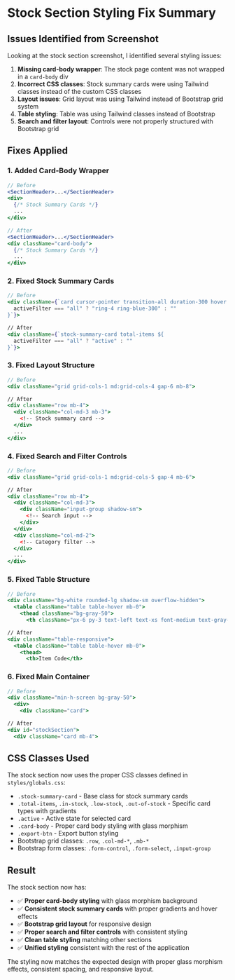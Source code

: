 # Stock Section Styling Fix Summary

## Issues Identified from Screenshot

Looking at the stock section screenshot, I identified several styling issues:

1. **Missing card-body wrapper**: The stock page content was not wrapped in a `card-body` div
2. **Incorrect CSS classes**: Stock summary cards were using Tailwind classes instead of the custom CSS classes 
3. **Layout issues**: Grid layout was using Tailwind instead of Bootstrap grid system
4. **Table styling**: Table was using Tailwind classes instead of Bootstrap
5. **Search and filter layout**: Controls were not properly structured with Bootstrap grid

## Fixes Applied

### 1. Added Card-Body Wrapper
```jsx
// Before
<SectionHeader>...</SectionHeader>
<div>
  {/* Stock Summary Cards */}
  ...
</div>

// After  
<SectionHeader>...</SectionHeader>
<div className="card-body">
  {/* Stock Summary Cards */}
  ...
</div>
```

### 2. Fixed Stock Summary Cards
```jsx
// Before
<div className={`card cursor-pointer transition-all duration-300 hover:scale-105 ${
  activeFilter === "all" ? "ring-4 ring-blue-300" : ""
}`}>

// After
<div className={`stock-summary-card total-items ${
  activeFilter === "all" ? "active" : ""
}`}>
```

### 3. Fixed Layout Structure
```jsx
// Before
<div className="grid grid-cols-1 md:grid-cols-4 gap-6 mb-8">

// After
<div className="row mb-4">
  <div className="col-md-3 mb-3">
    <!-- Stock summary card -->
  </div>
  ...
</div>
```

### 4. Fixed Search and Filter Controls
```jsx
// Before
<div className="grid grid-cols-1 md:grid-cols-5 gap-4 mb-6">

// After
<div className="row mb-4">
  <div className="col-md-3">
    <div className="input-group shadow-sm">
      <!-- Search input -->
    </div>
  </div>
  <div className="col-md-2">
    <!-- Category filter -->
  </div>
  ...
</div>
```

### 5. Fixed Table Structure
```jsx
// Before
<div className="bg-white rounded-lg shadow-sm overflow-hidden">
  <table className="table table-hover mb-0">
    <thead className="bg-gray-50">
      <th className="px-6 py-3 text-left text-xs font-medium text-gray-500 uppercase tracking-wider">

// After
<div className="table-responsive">
  <table className="table table-hover mb-0">
    <thead>
      <th>Item Code</th>
```

### 6. Fixed Main Container
```jsx
// Before
<div className="min-h-screen bg-gray-50">
  <div>
    <div className="card">

// After
<div id="stockSection">
  <div className="card mb-4">
```

## CSS Classes Used

The stock section now uses the proper CSS classes defined in `styles/globals.css`:

- `.stock-summary-card` - Base class for stock summary cards
- `.total-items`, `.in-stock`, `.low-stock`, `.out-of-stock` - Specific card types with gradients
- `.active` - Active state for selected card
- `.card-body` - Proper card body styling with glass morphism
- `.export-btn` - Export button styling
- Bootstrap grid classes: `.row`, `.col-md-*`, `.mb-*`
- Bootstrap form classes: `.form-control`, `.form-select`, `.input-group`

## Result

The stock section now has:
- ✅ **Proper card-body styling** with glass morphism background
- ✅ **Consistent stock summary cards** with proper gradients and hover effects
- ✅ **Bootstrap grid layout** for responsive design
- ✅ **Proper search and filter controls** with consistent styling
- ✅ **Clean table styling** matching other sections
- ✅ **Unified styling** consistent with the rest of the application

The styling now matches the expected design with proper glass morphism effects, consistent spacing, and responsive layout. 